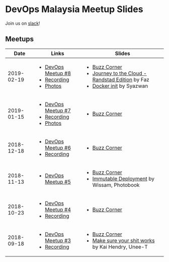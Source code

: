 # DevOps Malaysia Meetup Slides

Join us on [slack](http://engineersmy.herokuapp.com)!

## Meetups

Date | Links |  Slides
-----|--------|---------------
2019-02-19 | <ul><li>[DevOps Meetup #8](https://www.meetup.com/DevOpsMalaysia/events/258929697/)</li><li>[Recording](https://youtu.be/1BU-zy9cjUY)</li><li>[Photos](https://photos.app.goo.gl/KFzVQ8osTdpjpDJ89)</li></ul> | <ul><li>[Buzz Corner](https://devops-my.github.io/meetup/buzz-2019-02.html)</li><li>[Journey to the Cloud - Randstad Edition](https://docs.google.com/presentation/d/1YBw8DTLYK8-9MrmENlO1NNYEjdGiCCSNbBnYaCYxJk8/edit?usp=sharing) by Faz</li><li>[Docker init](https://asyazwan.github.io/devopsmy-slides/docker-init.html) by Syazwan</li></ul>
2019-01-15 | <ul><li>[DevOps Meetup #7](https://www.meetup.com/DevOpsMalaysia/events/257897605/)</li><li>[Recording](https://youtu.be/TMJ1GRnRbgY)</li><li>[Photos](https://photos.app.goo.gl/6kJSmo6kigamDQMx5)</li></ul> | <ul><li>[Buzz Corner](https://devops-my.github.io/meetup/buzz-2019-01.html)</li></ul>
2018-12-18 | <ul><li>[DevOps Meetup #6](https://www.meetup.com/DevOpsMalaysia/events/256936840/)</li><li>[Recording](https://youtu.be/7vtx980FyqY)</li></ul> | <ul><li>[Buzz Corner](https://devops-my.github.io/meetup/buzz-2018-12.html)</li></ul>
2018-11-13 | <ul><li>[DevOps Meetup #5](https://www.meetup.com/DevOpsMalaysia/events/255908972/)</li></ul> | <ul><li>[Buzz Corner](https://devops-my.github.io/meetup/buzz-2018-11.html)</li><li>[Immutable Deployment](https://docs.google.com/presentation/d/11p9b_BkEXVk-pzZCvWWIwk6d-w3TGZTrV56TL3ahZog/edit?usp=sharing) by Wissam, Photobook</li></ul>
2018-10-23 | <ul><li>[DevOps Meetup #4](https://www.meetup.com/DevOpsMalaysia/events/255553444/)</li><li>[Recording](https://youtu.be/8J0zEI3Uc4A)</li></ul> | <ul><li>[Buzz Corner](https://devops-my.github.io/meetup/buzz-2018-10.html)</li></ul>
2018-09-18 | <ul><li>[DevOps Meetup #3](https://www.meetup.com/DevOpsMalaysia/events/254213112/)</li><li>[Recording](https://youtu.be/8J0zEI3Uc4A)</li></ul> | <ul><li>[Buzz Corner](https://devops-my.github.io/meetup/buzz-2018-09.html)</li><li>[Make sure your shit works](http://talks.webconverger.com/2018-09-18/#1) by Kai Hendry, Unee-T</li></ul>
